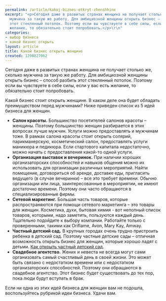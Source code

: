 ```yaml
---
permalink: /article/kakoj-biznes-otkryt-zhenshhine
excerpt: "<p>Сегодня даже в развитых странах женщина не получает столько же, сколько
  мужчина за такую же работу. Для амбициозной женщины открыть бизнес – способ разбить
  этот стеклянный потолок. Поэтому если вы чувствуете в себе силы, если у вас есть
  желание, то обязательно стоит попробовать.</p>\r\n"
categories:
- выбор бизнеса
- какой бизнес открыть
layout: article
title: Какой бизнес открыть женщине
created: 1298827062
---
```

<!--break-->
<p>Сегодня даже в развитых странах женщина не получает столько же, сколько мужчина за такую же работу. Для амбициозной женщины открыть бизнес – способ разбить этот стеклянный потолок. Поэтому если вы чувствуете в себе силы, если у вас есть желание, то обязательно стоит попробовать.</p>
<p>Какой бизнес стоит открыть женщине. В каком деле она будет обладать преимуществом перед мужчинами? Ниже приведен список из 5 идей бизнеса для женщин.</p>
<ul>
	<li><strong>Салон красоты.</strong> Большинство посетителей салонов красоты – женщины. Поэтому большинство женщин разбирается в этих вопросах лучше мужчин. Услуги можно предоставлять и мужчинам тоже. В рамках салона красоты стоит открыть солярий, парикмахерскую, косметический салон, предоставлять услуги маникюра и педикюра. Если стартового капитала недостаточно, можно начать с предоставления какой-то одной услуги.</li>
	<li><strong>Организация выставок и вечеринок.</strong> При наличии хороших организаторских способностей и навыков общения можно их использовать для организации различных мероприятий. Найти помещение, договориться об аренде, доставке еды, пригласить ведущего (в случае вечеринки) – все это требует времени. Обычно организации или лица, заинтересованные в мероприятии, не имеют достаточно времени. Поэтому они часто обращаются в специализированные фирмы.</li>
	<li><strong>Сетевой маркетинг.</strong> Большая часть товаров, которые распространяются при помощи сетевого маркетинга – это товары для женщин. Косметика, духи, бытовая химия - вот неполный список товаров, которыми, надо заметить, пользуются каждый день. Тщательно подойдите к выбору компании. Работайте только с проверенными, такими как Oriflame, Avon, Mary Kay, Amway.</li>
	<li><strong>Частный детский сад.</strong> В крупных городах очень трудно пристроить ребенка в детский сад. Поэтому частные детские сады – отличная возможность открыть бизнес для женщин, которые хорошо ладят с детьми. <a href="http://www.business101.ru/article/kak-otkryt-chastnyj-destkij-sad">Как открыть частный детский сад</a>.</li>
	<li><strong>Свадебное агентство.</strong> Жених и невеста не всегда могут сами организовать самый счастливый день в своей жизни. Это может быть связано с недостатком времени или с недостатком организаторских способностей. Поэтому они обращаются в свадебное агентство. Этот бизнес будет существовать до тех пор, пока люди будут вступать в брак.</li>
</ul>
<p>Если ни одна из этих идей бизнеса для женщин вам не подошла, воспользуйтесь рубрикой идеи бизнеса. Удачи вам.</p>
